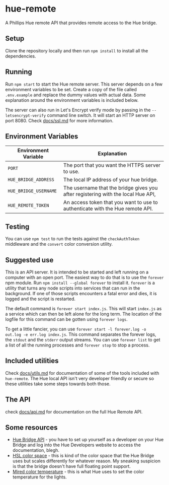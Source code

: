 # hue-remote
A Phillips Hue remote API that provides remote access to the Hue bridge.

## Setup

Clone the repository locally and then run `npm install` to install all the dependencies.

## Running

Run `npm start` to start the Hue remote server. This server depends on a few environment variables to be set. Create a copy of the file called `.env.example` and replace the dummy values with actual data. Some explanation around the environment variables is included below.

The server can also run in Let's Encrypt verify mode by passing in the `--letsencrypt-verify` command line switch. It will start an HTTP server on port 8080. Check [docs/ssl.md](docs/ssl.md) for more information.

## Environment Variables

| Environment Variable  | Explanation                                                                      |
|-----------------------|----------------------------------------------------------------------------------|
| `PORT`                | The port that you want the HTTPS server to use.                                  |
| `HUE_BRIDGE_ADDRESS`  | The local IP address of your hue bridge.                                         |
| `HUE_BRIDGE_USERNAME` | The username that the bridge gives you after registering with the local Hue API, |
| `HUE_REMOTE_TOKEN`    | An access token that you want to use to authenticate with the Hue remote API.    |

## Testing

You can use `npm test` to run the tests against the `checkAuthToken` middleware and the `convert` color conversion utility.

## Suggested use

This is an API server. It is intended to be started and left running on a computer with an open port. The easiest way to do that is to use the `forever` npm module. Run `npm install --global forever` to install it. `forever` is a utility that turns any node scripts into services that can run in the background. If one of those scripts encounters a fatal error and dies, it is logged and the script is restarted.

The default command is `forever start index.js`. This will start `index.js` as a service which can then be left alone for the long term. The location of the logfile for this command can be gotten using `forever logs`.

To get a little fancier, you  can use `forever start -l forever.log -o out.log -e err.log index.js`. This command separates the forever logs, the `stdout` and the `stderr` output streams. You can use `forever list` to get a list of all the running processes and `forever stop` to stop a process.

## Included utilities

Check [docs/utils.md](docs/utils.md) for documentation of some of the tools included with `hue-remote`. The Hue local API isn't very developer friendly or secure so these utilities take some steps towards both those.

## The API

check [docs/api.md](docs/api.md) for documentation on the full Hue Remote API.

## Some resources

* [Hue Bridge API](https://www.developers.meethue.com/documentation/getting-started) - you have to set up yourself as a developer on your Hue Bridge and log into the Hue Developers website to access the documentation, blegh.
* [HSL color space](https://en.wikipedia.org/wiki/HSL_and_HSV) - this is kind of the color space that the Hue Bridge uses but scales differently for whatever reason. My sneaking suspicion is that the bridge doesn't have full floating point support.
* [Mired color temperature](https://en.wikipedia.org/wiki/Mired) - this is what Hue uses to set the color temperature for the lights.
